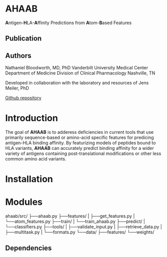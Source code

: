 # AHAAB
**A**ntigen-**H**LA-**A**ffinity Predictions from **A**tom-**B**ased Features

## Publication

## Authors
Nathaniel Bloodworth, MD, PhD
Vanderbilt University Medical Center
Department of Medicine
Division of Clinical Pharmacology
Nashville, TN

Developed in collaboration with the laboratory and resources of Jens Meiler, PhD

[Github repository](https://www.github.com/nbloodworth/ahaab)

# Introduction
The goal of **AHAAB** is to adderess deficiencies in current tools that use primarily sequence-based or amino-acid specific features for predicing antigen-HLA binding affinity. By featurizing models of peptides bound to HLA variants, **AHAAB** can accurately predict binding affinity for a wider variety of antigens containing post-translational modifications or other less common amino acid variants. 

# Installation

# Modules

ahaab/src/
├──ahaab.py
├──features/
|   ├──get_features.py
|   └──atom_features.py
├──train/
|   └──train_ahaab.py
├──predict/
|   └──classifiers.py
├──tools/
|   ├──validate_input.py
|   ├──retrieve_data.py
|   ├──multitask.py
|   └──formats.py
└──data/
    ├──features/
    └──weights/

## Dependencies


